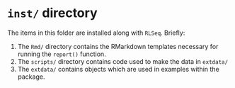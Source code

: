 # `inst/` directory

The items in this folder are installed along with `RLSeq`. Briefly:

1. The `Rmd/` directory contains the RMarkdown templates necessary for running
the `report()` function. 
2. The `scripts/` directory contains code used to make the data in `extdata/`
3. The `extdata/` contains objects which are used in examples within the package.
